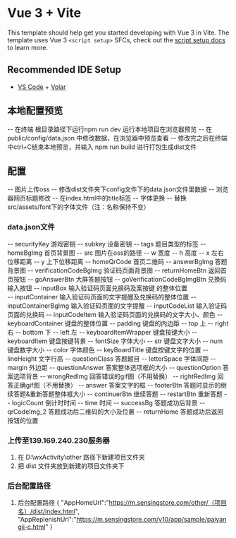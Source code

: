 # Vue 3 + Vite

This template should help get you started developing with Vue 3 in Vite. The template uses Vue 3 `<script setup>` SFCs, check out the [script setup docs](https://v3.vuejs.org/api/sfc-script-setup.html#sfc-script-setup) to learn more.

## Recommended IDE Setup

- [VS Code](https://code.visualstudio.com/) + [Volar](https://marketplace.visualstudio.com/items?itemName=Vue.volar)

## 本地配置预览
-- 在终端 根目录路径下运行npm run dev 运行本地项目在浏览器预览
-- 在 public/config/data.json 中修改数据，在浏览器中预览查看
-- 修改完之后在终端中ctrl+C结束本地预览，并输入 npm run build 进行打包生成dist文件

## 配置
--  图片上传oss
--  修改dist文件夹下config文件下的data.json文件里数据
--  浏览器网页标题修改
    -- 在index.html中的title标签
--  字体更换
    -- 替换src/assets/font下的字体文件（注：名称保持不变）
### data.json文件
-- securityKey  游戏密钥
-- subkey       设备密钥
-- tags         题目类型的标签
-- homeBgImg    首页背景图
   -- src       图片在oss的路径
   -- w         宽度
   -- h         高度
   -- x         左右位移距离
   -- y         上下位移距离
-- homeQrCode   首页二维码
-- answerBgImg  答题背景图
-- verificationCodeBgImg      验证码页面背景图
-- returnHomeBtn              返回首页按钮
-- goAnswerBtn                大屏答题按钮
-- goVerificationCodeBgImgBtn 兑换码输入按钮
-- inputBox                   输入验证码页面兑换码及案按键 的整体位置             
-- inputContainer             输入验证码页面的文字提醒及兑换码的整体位置
-- inputContainerBgImg        输入验证码页面的文字提醒
-- inputCodeList              输入验证码页面的兑换码
-- inputCodeItem              输入验证码页面的兑换码的文字大小、颜色
-- keyboardContainer          键盘的整体位置
   -- padding                 键盘的内边距
      -- top                  上
      -- right                右
      -- bottom               下
      -- left                 左
-- keyboardItemWrapper        键盘按键大小
-- keyboardItem               键盘按键背景
   -- fontSize                字体大小
      -- str                  键盘文字大小
      -- num                  键盘数字大小
   -- color                   字体颜色
-- keyBoardTitle              键盘按键文字的位置
   -- lineHeight              文字行高
-- questionClass              答题题目
   -- letterSpace             字体间距
   -- margin                  外边距
-- questionAnswer             答案整体选项框的大小
-- questionOption             答案选项背景
   -- wrongRedImg             回答错误的gif图（不用替换）
   -- rightRedImg             回答正确gif图（不用替换）
-- answer                     答案文字的框
-- footerBtn                  答题时显示的继续答题&重新答题整体框大小
-- continuerBtn               继续答题
-- restartBtn                 重新答题
-- logicCount                 倒计时时间
   -- time                    时间
-- successBg                  答题成功后背景
-- qrCodeImg_2                答题成功后二维码的大小及位置
-- returnHome                 答题成功后返回按钮的位置


### 上传至139.169.240.230服务器
1. 在 D:\wxActivity\other 路径下新建项目文件夹
2. 把 dist 文件夹放到新建的项目文件夹下

### 后台配置路径
1. 后台配置路径
   {
      "AppHomeUrl":"https://m.sensingstore.com/other/（项目名）/dist/index.html",
      "AppReplenishUrl":"https://m.sensingstore.com/v10/app/sample/paiyangji-c.html"
   }
